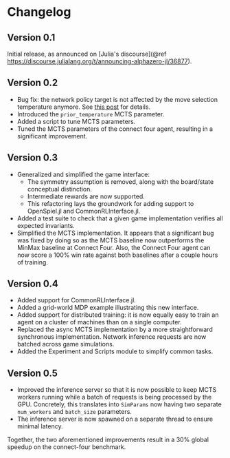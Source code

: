 # Changelog

## Version 0.1

Initial release, as announced on [Julia's discourse](@ref https://discourse.julialang.org/t/announcing-alphazero-jl/36877).

## Version 0.2

- Bug fix: the network policy target is not affected by the move selection temperature anymore.
  See [this post](https://discourse.julialang.org/t/announcing-alphazero-jl/36877/29?u=jonathan-laurent)
  for details.
- Introduced the `prior_temperature` MCTS parameter.
- Added a script to tune MCTS parameters.
- Tuned the MCTS parameters of the connect four agent, resulting in a significant improvement.

## Version 0.3

- Generalized and simplified the game interface:
    * The symmetry assumption is removed, along with the
      board/state conceptual distinction.
    * Intermediate rewards are now supported.
    * This refactoring lays the groundwork for adding support to
      OpenSpiel.jl and CommonRLInterface.jl.
- Added a test suite to check that a given game implementation verifies all
  expected invariants.
- Simplified the MCTS implementation. It appears that a significant bug was
  fixed by doing so as the MCTS baseline now outperforms the MinMax baseline
  at Connect Four. Also, the Connect Four agent can now score a 100% win rate
  against both baselines after a couple hours of training.

## Version 0.4

- Added support for CommonRLInterface.jl.
- Added a grid-world MDP example illustrating this new interface.
- Added support for distributed training: it is now equally easy to train an agent on
  a cluster of machines than on a single computer.
- Replaced the async MCTS implementation by a more straightforward synchronous
  implementation. Network inference requests are now batched across game simulations.
- Added the Experiment and Scripts module to simplify common tasks.

## Version 0.5

- Improved the inference server so that it is now possible to keep MCTS workers
  running while a batch of requests is being processed by the GPU. Concretely,
  this translates into `SimParams` now having two separate `num_workers` and
  `batch_size` parameters.
- The inference server is now spawned on a separate thread to ensure minimal latency.

Together, the two aforementioned improvements result in a 30% global speedup on the
connect-four benchmark.
